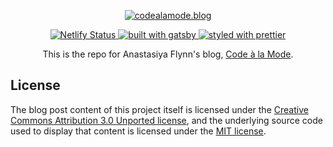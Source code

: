 <p align="center">
  <a href="https://codealamode.blog/">
    <img
      src="https://codealamode.blog/blog.png"
      alt="codealamode.blog"
      title="codealamode.blog"
    />
  </a>
</p>

<p align="center">
  <a href="https://app.netlify.com/sites/determined-noyce-bc7907/deploys">
    <img
      src="https://api.netlify.com/api/v1/badges/e9a6f50b-49d3-4eeb-83a4-4a16118fa2c9/deploy-status"
      alt="Netlify Status"
    />
  </a>
  <a href="https://www.gatsbyjs.org/">
    <img
      src="https://img.shields.io/badge/built%20with-gatsby-663399.svg"
      alt="built with gatsby"
    />
  </a>
  <a href="https://github.com/prettier/prettier">
    <img
      src="https://img.shields.io/badge/styled_with-prettier-ff69b4.svg"
      alt="styled with prettier"
    />
  </a>
</p>

<p align="center">
  This is the repo for Anastasiya Flynn's blog, <a href="https://codealamode.blog/">Code à la Mode</a>.
</p>

## License
The blog post content of this project itself is licensed under the [Creative Commons Attribution 3.0 Unported license](https://creativecommons.org/licenses/by/3.0/), and the underlying source code used to display that content is licensed under the [MIT license](LICENSE.md).